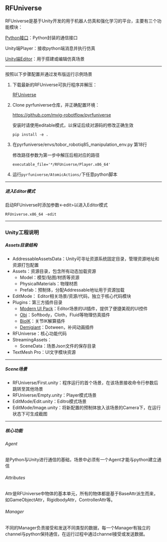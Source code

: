 ## RFUniverse

RFUniverse是基于Unity开发的用于机器人仿真和强化学习的平台，主要有三个功能模块：

[Python接口](https://github.com/mvig-robotflow/rfuniverse/blob/main/RFUniverse%20API.md)：Python封装的通信接口

Unity端Player：接收python端消息并执行仿真

[Unity端Editor](https://github.com/mvig-robotflow/rfuniverse/blob/main/RFUniverse%20Editor%20User%20Manual.md)：用于搭建或编辑仿真场景

---

按照以下步骤配置并通过发布版运行示例场景

1. 下载最新的RFUniverse可执行程序并解压：
   
   [RFUniverse](https://github.com/mvig-robotflow/rfuniverse/releases)

2. Clone pyrfuniverse仓库，并正确配置环境：
   
   <https://github.com/mvig-robotflow/pyrfuniverse>
   
   安装时请使用editable模式，以保证后续对源码的修改正确生效
   
   ```
   pip install -e .
   ```

3. 在pyrfuniverse/envs/tobor_robotiq85_manipulation_env.py 第18行
   
   修改路径参数为第一步中解压后相对应的路径
   
   ```
   executable_file='*/RFUniverse/Player.x86_64'
   ```

4. 运行`pyrfuniverse/AtomicActions/`下任意python脚本 

---

##### 进入Editor模式

启动RFUniverse时添加参数<-edit>以进入Editor模式

```
RFUniverse.x86_64 -edit
```

---

### Unity工程说明

##### Assets目录结构

* AddressableAssetsData：Unity可寻址资源系统固定目录，管理资源地址和资源打包配置
* Assets：资源目录，包含所有动态加载资源
  * Model：模型/贴图/材质等资源
  * PhysicalMaterials：物理材质
  * Prefab：预制体，分配Addressable地址用于资源加载
* EditMode： Editor相关场景/资源/代码，独立于核心代码模块
* Plugins：第三方插件目录
  * [Modern UI Pack](https://assetstore.unity.com/packages/tools/gui/modern-ui-pack-201717)：Editor场景的UI插件，提供了便捷美观的UI控件
  * [Obi](https://assetstore.unity.com/publishers/5170)：Softbody，Cloth，Fluid等物理仿真插件
  * [BioIK](https://assetstore.unity.com/packages/tools/animation/bio-ik-67819)：关节IK解算插件
  * [Demigiant](https://assetstore.unity.com/packages/tools/visual-scripting/dotween-pro-32416)：Dotween，补间动画插件
* RFUniverse：核心功能代码
* StreamingAssets：
  * SceneData：场景Json文件的保存目录
* TextMesh Pro：UI文字模块资源

---

##### Scene场景

* RFUniverse/First.unity：程序运行的首个场景，在该场景接收命令行参数后跳转至其他场景
* RFUniverse/Empty.unity：Player模式场景
* EditMode/Edit.unity：Editro模式场景
* EditMode/Image.unity：将新配置的预制体放入该场景的Camera下，在运行状态下可生成截图

---

##### 核心功能

###### Agent

是Python与Unity进行通信的基础，场景中必须有一个Agent才能与python建立通信

###### Attributes

Attr是RFUniverse中物体的基本单元，所有的物体都是基于BaseAttr派生而来，如GameObjectAttr，RigidbodyAttr，ControllerAttr等。

###### Manager

不同的Manager负责接受和发送不同类型的数据，每一个Manager有独立的channel与python保持通信，在运行过程中通过channel接受或发送数据。